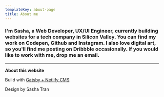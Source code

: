 ```yaml
---
templateKey: about-page
title: About me
---
```

### I'm Sasha, a Web Developer, UX/UI Engineer, currently building websites for a tech company in Silicon Valley. You can find my work on Codepen, Github and Instagram. I also love digital art, so you'll find me posting on Dribbble occasionally. If you would like to work with me, drop me an email.

- - -

**About this website**

Build with [Gatsby + Netlify CMS ](https://github.com/netlify-templates/gatsby-starter-netlify-cms) 

Design by Sasha Tran
